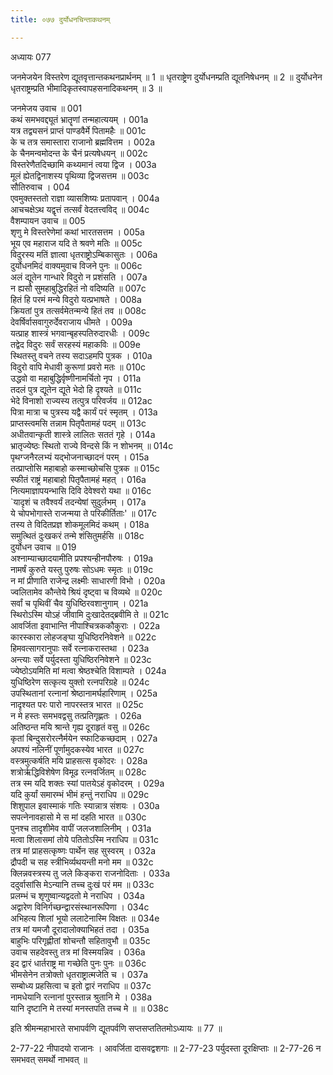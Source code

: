 ```yaml
---
title: ०७७ दुर्योधनचिन्ताकथनम्

---
```

अध्यायः 077

जनमेजयेन विस्तरेण द्यूतवृत्तान्तकथनप्रार्थनम् ॥ 1 ॥ धृतराष्ट्रेण दुर्योधनम्प्रति द्यूतनिषेधनम् ॥ 2 ॥ दुर्योधनेन धृतराष्ट्रम्प्रति भीमादिकृतस्वापहसनादिकथनम् ॥ 3 ॥

जनमेजय उवाच ॥	001  
कथं समभवद्द्यूतं भ्रातॄणां तन्महात्ययम् ।	001a  
यत्र तद्व्यसनं प्राप्तं पाण्डवैर्मे पितामहैः ॥	001c  
के च तत्र समास्तारा राजानो ब्रह्मवित्तम ।	002a  
के चैनमन्वमोदन्त के चैनं प्रत्यषेधयन् ॥	002c  
विस्तरेणैतदिच्छामि कथ्यमानं त्वया द्विज ।	003a  
मूलं ह्येतद्विनाशस्य पृथिव्या द्विजसत्तम ॥	003c  
सौतिरुवाच ।	004  
एवमुक्तस्ततो राज्ञा व्यासशिष्यः प्रतापवान् ।	004a  
आचचक्षेऽथ यद्वृत्तं तत्सर्वं वेदतत्त्वविद् ॥	004c  
वैशम्पायन उवाच ॥	005  
शृणु मे विस्तरेणेमां कथां भारतसत्तम ।	005a  
भूय एव महाराज यदि ते श्रवणे मतिः ॥	005c  
विदुरस्य मतिं ज्ञात्वा धृतराष्ट्रोऽम्बिकासुतः ।	006a  
दुर्योधनमिदं वाक्यमुवाच विजने पुनः ॥	006c  
अलं द्यूतेन गान्धारे विदुरो न प्रशंसति ।	007a  
न ह्यसौ सुमहाबुद्धिरहितं नो वदिष्यति ॥	007c  
हितं हि परमं मन्ये विदुरो यत्प्रभाषते ।	008a  
क्रियतां पुत्र तत्सर्वमेतन्मन्ये हितं तव ॥	008c  
देवर्षिर्वासवागुरुर्देवराजाय धीमते ।	009a  
यत्प्राह शास्त्रं भगवान्बृहस्पतिरुदारधीः ।	009c  
तद्वेद विदुरः सर्वं सरहस्यं महाकविः ॥	009e  
स्थितस्तु वचने तस्य सदाऽहमपि पुत्रक ।	010a  
विदुरो वापि मेधावी कुरूणां प्रवरो मतः ॥	010c  
उद्धवो वा महाबुद्धिर्वृष्णीनामर्चितो नृप ।	011a  
तदलं पुत्र द्यूतेन द्यूते भेदो हि दृश्यते ॥	011c  
भेदे विनाशो राज्यस्य तत्पुत्र परिवर्जय ॥	012ac  
पित्रा मात्रा च पुत्रस्य यद्वै कार्यं परं स्मृतम् ।	013a  
प्राप्तस्त्वमसि तन्नाम पितृपैतामहं पदम् ॥	013c  
अधीतवान्कृती शास्त्रे लालितः सततं गृहे ।	014a  
भ्रातृज्येष्ठः स्थितो राज्ये विन्दसे किं न शोभनम् ॥	014c  
पृथग्जनैरलभ्यं यद्भोजनाच्छादनं परम् ।	015a  
तत्प्राप्तोसि महाबाहो कस्माच्छोचसि पुत्रक ॥	015c  
स्फीतं राष्ट्रं महाबाहो पितृपैतामहं महत् ।	016a  
नित्यमाज्ञापयन्भासि दिवि देवेश्वरो यथा ॥	016c  
`यादृशं च तवैश्वर्यं तदन्येषां सुदुर्लभम् ।	017a  
ये चोपभोगास्ते राजन्मया ते परिकीर्तिताः' ॥	017c  
तस्य ते विदितप्रज्ञ शोकमूलमिदं कथम् ।	018a  
समुत्थितं दुःखकरं तन्मे शंसितुमर्हसि ॥	018c  
दुर्योधन उवाच ॥	019  
अश्नाम्याच्छादयामीति प्रपश्यन्हीनपौरुषः ।	019a  
नामर्षं कुरुते यस्तु पुरुषः सोऽधमः स्मृतः ॥	019c  
न मां प्रीणाति राजेन्द्र लक्ष्मीः साधारणी विभो ।	020a  
ज्वलितामेव कौन्तेये श्रियं दृष्ट्वा च विव्यथे ॥	020c  
सर्वां च पृथिवीं चैव युधिष्ठिरवशानुगाम् ।	021a  
स्थिरोऽस्मि योऽहं जीवामि दुःखादेतद्ब्रवीमि ते ॥	021c  
आवर्जिता इवाभान्ति नीपाश्चित्रककौकुराः ।	022a  
कारस्कारा लोहजङ्घा युधिष्ठिरनिवेशने ॥	022c  
हिमवत्सागरानुपाः सर्वे रत्नाकरास्तथा ।	023a  
अन्त्याः सर्वे पर्युदस्ता युधिष्ठिरनिवेशने ॥	023c  
ज्येष्ठोऽयमिति मां मत्वा श्रेष्ठश्चेति विशाम्पते ।	024a  
युधिष्ठिरेण सत्कृत्य युक्तो रत्नपरिग्रहे ॥	024c  
उपस्थितानां रत्नानां श्रेष्ठानामर्घहारिणाम् ।	025a  
नादृश्यत परः पारो नापरस्तत्र भारत ॥	025c  
न मे हस्तः समभवद्वसु तत्प्रतिगृह्णतः ।	026a  
अतिष्ठन्त मयि श्रान्ते गृह्य दूराहृतं वसु ॥	026c  
कृतां बिन्दुसरोरत्नैर्मयेन स्फाटिकच्छदाम् ।	027a  
अपश्यं नलिनीं पूर्णामुदकस्येव भारत ॥	027c  
वस्त्रमुत्कर्षति मयि प्राहसत्स वृकोदरः ।	028a  
शत्रोर्ऋद्धिविशेषेण विमूढ रत्नवर्जितम् ॥	028c  
तत्र स्म यदि शक्तः स्यां पातयेऽहं वृकोदरम् ।	029a  
यदि कुर्यां समारम्भं भीमं हन्तुं नराधिप ॥	029c  
शिशुपाल इवास्माकं गतिः स्यान्नात्र संशयः ।	030a  
सपत्नेनावहासो मे स मां दहति भारत ॥	030c  
पुनश्च तादृशीमेव वापीं जलजशालिनीम् ।	031a  
मत्वा शिलासमां तोये पतितोऽस्मि नराधिप ॥	031c  
तत्र मां प्राहसत्कृष्णः पार्थेन सह सुस्वरम् ।	032a  
द्रौपदी च सह स्त्रीभिर्व्यथयन्ती मनो मम ॥	032c  
क्लिन्नवस्त्रस्य तु जले किङ्करा राजनोदिताः ।	033a  
ददुर्वासांसि मेऽन्यानि तच्च दुःखं परं मम ॥	033c  
प्रलम्भं च शृणुष्वान्यद्वदतो मे नराधिप ।	034a  
अद्वारेण विनिर्गच्छन्द्वारसंस्थानरूपिणा ।	034c  
अभिहत्य शिलां भूयो ललाटेनास्मि विक्षतः ॥	034e  
तत्र मां यमजौ दूरादालोक्याभिहतं तदा ।	035a  
बाहुभिः परिगृह्णीतां शोचन्तौ सहितावुभौ ॥	035c  
उवाच सहदेवस्तु तत्र मां विस्मयन्निव ।	036a  
इद द्वारं धार्तराष्ट्र मा गच्छेति पुनः पुनः ॥	036c  
भीमसेनेन तत्रोक्तो धृतराष्ट्रात्मजेति च ।	037a  
सम्बोध्य प्रहसित्वा च इतो द्वारं नराधिप ॥	037c  
नामधेयानि रत्नानां पुरस्तान्न श्रुतानि मे ।	038a  
यानि दृष्टानि मे तस्यां मनस्तपति तच्च मे ॥ ॥	038c  

इति श्रीमन्महाभारते सभापर्वणि द्यूतपर्वणि सप्तसप्ततितमोऽध्यायः ॥ 77 ॥

2-77-22 नीपादयो राजानः । आवर्जिता दासवद्वशगाः ॥ 2-77-23 पर्युदस्ता दूरक्षिप्ताः ॥ 2-77-26 न समभवत् समर्थो नाभवत् ॥